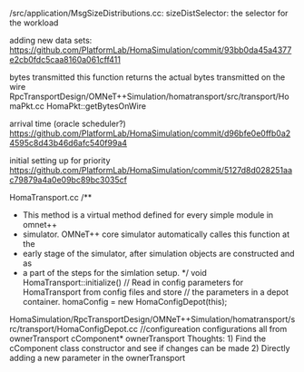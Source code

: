 /src/application/MsgSizeDistributions.cc:
    sizeDistSelector: the selector for the workload

adding new data sets:
    https://github.com/PlatformLab/HomaSimulation/commit/93bb0da45a4377e2cb0fdc5caa8160a061cff411

bytes transmitted
    this function returns the actual bytes transmitted on the wire
    RpcTransportDesign/OMNeT++Simulation/homatransport/src/transport/HomaPkt.cc
    HomaPkt::getBytesOnWire

arrival time (oracle scheduler?)
    https://github.com/PlatformLab/HomaSimulation/commit/d96bfe0e0ffb0a24595c8d43b46d6afc540f99a4

initial setting up for priority
    https://github.com/PlatformLab/HomaSimulation/commit/5127d8d028251aac79879a4a0e09bc89bc3035cf


HomaTransport.cc
/**
 * This method is a virtual method defined for every simple module in omnet++
 * simulator. OMNeT++ core simulator automatically calles this function at the
 * early stage of the simulator, after simulation objects are constructed and as
 * a part of the steps for the simlation setup.
 */
void
HomaTransport::initialize() 
// Read in config parameters for HomaTransport from config files and store
    // the parameters in a depot container.
    homaConfig = new HomaConfigDepot(this);

HomaSimulation/RpcTransportDesign/OMNeT++Simulation/homatransport/src/transport/HomaConfigDepot.cc
//configureation
configurations all from ownerTransport 
cComponent* ownerTransport
Thoughts: 1) Find the cComponent class constructor and see if changes can be made
          2) Directly adding a new parameter in the ownerTransport 
